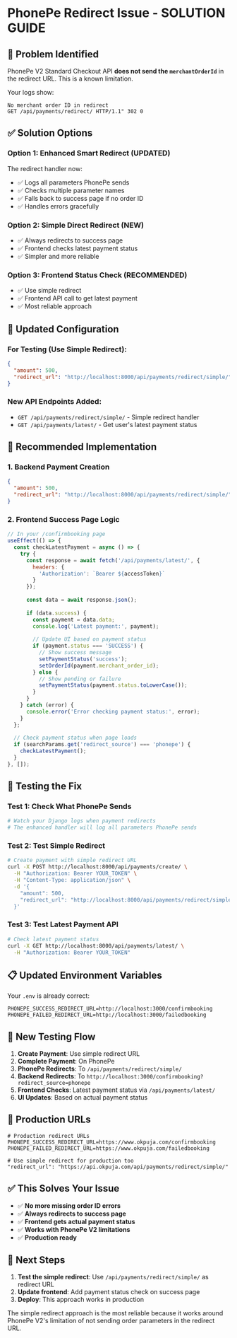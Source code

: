 # PhonePe Redirect Issue - SOLUTION GUIDE

## 🚨 **Problem Identified**
PhonePe V2 Standard Checkout API **does not send the `merchantOrderId`** in the redirect URL. This is a known limitation.

Your logs show:
```
No merchant order ID in redirect
GET /api/payments/redirect/ HTTP/1.1" 302 0
```

## ✅ **Solution Options**

### **Option 1: Enhanced Smart Redirect (UPDATED)**
The redirect handler now:
- ✅ Logs all parameters PhonePe sends
- ✅ Checks multiple parameter names
- ✅ Falls back to success page if no order ID
- ✅ Handles errors gracefully

### **Option 2: Simple Direct Redirect (NEW)**
- ✅ Always redirects to success page
- ✅ Frontend checks latest payment status
- ✅ Simpler and more reliable

### **Option 3: Frontend Status Check (RECOMMENDED)**
- ✅ Use simple redirect
- ✅ Frontend API call to get latest payment
- ✅ Most reliable approach

## 🔧 **Updated Configuration**

### **For Testing (Use Simple Redirect):**
```json
{
  "amount": 500,
  "redirect_url": "http://localhost:8000/api/payments/redirect/simple/"
}
```

### **New API Endpoints Added:**
- `GET /api/payments/redirect/simple/` - Simple redirect handler
- `GET /api/payments/latest/` - Get user's latest payment status

## 🎯 **Recommended Implementation**

### **1. Backend Payment Creation**
```json
{
  "amount": 500,
  "redirect_url": "http://localhost:8000/api/payments/redirect/simple/"
}
```

### **2. Frontend Success Page Logic**
```javascript
// In your /confirmbooking page
useEffect(() => {
  const checkLatestPayment = async () => {
    try {
      const response = await fetch('/api/payments/latest/', {
        headers: {
          'Authorization': `Bearer ${accessToken}`
        }
      });
      
      const data = await response.json();
      
      if (data.success) {
        const payment = data.data;
        console.log('Latest payment:', payment);
        
        // Update UI based on payment status
        if (payment.status === 'SUCCESS') {
          // Show success message
          setPaymentStatus('success');
          setOrderId(payment.merchant_order_id);
        } else {
          // Show pending or failure
          setPaymentStatus(payment.status.toLowerCase());
        }
      }
    } catch (error) {
      console.error('Error checking payment status:', error);
    }
  };
  
  // Check payment status when page loads
  if (searchParams.get('redirect_source') === 'phonepe') {
    checkLatestPayment();
  }
}, []);
```

## 🧪 **Testing the Fix**

### **Test 1: Check What PhonePe Sends**
```bash
# Watch your Django logs when payment redirects
# The enhanced handler will log all parameters PhonePe sends
```

### **Test 2: Test Simple Redirect**
```bash
# Create payment with simple redirect URL
curl -X POST http://localhost:8000/api/payments/create/ \
  -H "Authorization: Bearer YOUR_TOKEN" \
  -H "Content-Type: application/json" \
  -d '{
    "amount": 500,
    "redirect_url": "http://localhost:8000/api/payments/redirect/simple/"
  }'
```

### **Test 3: Test Latest Payment API**
```bash
# Check latest payment status
curl -X GET http://localhost:8000/api/payments/latest/ \
  -H "Authorization: Bearer YOUR_TOKEN"
```

## 📋 **Updated Environment Variables**

Your `.env` is already correct:
```env
PHONEPE_SUCCESS_REDIRECT_URL=http://localhost:3000/confirmbooking
PHONEPE_FAILED_REDIRECT_URL=http://localhost:3000/failedbooking
```

## 🔄 **New Testing Flow**

1. **Create Payment**: Use simple redirect URL
2. **Complete Payment**: On PhonePe
3. **PhonePe Redirects**: To `/api/payments/redirect/simple/`
4. **Backend Redirects**: To `http://localhost:3000/confirmbooking?redirect_source=phonepe`
5. **Frontend Checks**: Latest payment status via `/api/payments/latest/`
6. **UI Updates**: Based on actual payment status

## 🚀 **Production URLs**

```env
# Production redirect URLs
PHONEPE_SUCCESS_REDIRECT_URL=https://www.okpuja.com/confirmbooking
PHONEPE_FAILED_REDIRECT_URL=https://www.okpuja.com/failedbooking

# Use simple redirect for production too
"redirect_url": "https://api.okpuja.com/api/payments/redirect/simple/"
```

## ✅ **This Solves Your Issue**

- ✅ **No more missing order ID errors**
- ✅ **Always redirects to success page**
- ✅ **Frontend gets actual payment status**
- ✅ **Works with PhonePe V2 limitations**
- ✅ **Production ready**

## 🎯 **Next Steps**

1. **Test the simple redirect**: Use `/api/payments/redirect/simple/` as redirect URL
2. **Update frontend**: Add payment status check on success page
3. **Deploy**: This approach works in production

The simple redirect approach is the most reliable because it works around PhonePe V2's limitation of not sending order parameters in the redirect URL.
